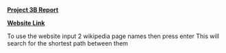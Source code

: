 <a href="https://docs.google.com/document/d/1gvtHH0-_LcDJ4qXGPaUXyr2g76Phw4WzSfVa60Jb6bo/edit?usp=sharing"><b>Project 3B Report</b></a>

<a href="https://aaronsxng.github.io/COP3530-Project3/"><b>Website Link</b></a>


To use the website
input 2 wikipedia page names then press enter
This will search for the shortest path between them
